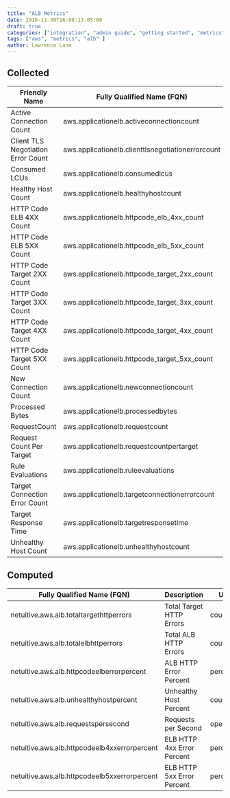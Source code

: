```yaml
---
title: "ALB Metrics"
date: 2018-11-30T16:08:13-05:00
draft: true
categories: ["integration", "admin guide", "getting started", "metrics"]
tags: ["aws", "metrics", "alb" ]
author: Lawrence Lane
---
```

## Collected

| Friendly Name                      | Fully Qualified Name (FQN)                        | AWS Metric                     | Statistic | Sparse Data Strategy (SDS) | BASE |
|------------------------------------|---------------------------------------------------|--------------------------------|-----------|----------------------------|------|
| Active Connection Count            | aws.applicationelb.activeconnectioncount          | ActiveConnectionCount          | sum       | none                       | yes  |
| Client TLS Negotiation Error Count | aws.applicationelb.clienttlsnegotiationerrorcount | ClientTLSNegotiationErrorCount | sum       | none                       | yes  |
| Consumed LCUs                      | aws.applicationelb.consumedlcus                   | ConsumedLCUs                   | sum       | none                       | no   |
| Healthy Host Count                 | aws.applicationelb.healthyhostcount               | HealthyHostCount               | average   | none                       | yes  |
| HTTP Code ELB 4XX Count            | aws.applicationelb.httpcode_elb_4xx_count         | HTTPCode_ELB_4XX_Count         | sum       | ReplaceWithZero            | yes  |
| HTTP Code ELB 5XX Count            | aws.applicationelb.httpcode_elb_5xx_count         | HTTPCode_ELB_5XX_Count         | sum       | ReplaceWithZero            | yes  |
| HTTP Code Target 2XX Count         | aws.applicationelb.httpcode_target_2xx_count      | HTTPCode_Target_2XX_Count      | sum       | ReplaceWithZero            | yes  |
| HTTP Code Target 3XX Count         | aws.applicationelb.httpcode_target_3xx_count      | HTTPCode_Target_3XX_Count      | sum       | ReplaceWithZero            | yes  |
| HTTP Code Target 4XX Count         | aws.applicationelb.httpcode_target_4xx_count      | HTTPCode_Target_4XX_Count      | sum       | ReplaceWithZero            | yes  |
| HTTP Code Target 5XX Count         | aws.applicationelb.httpcode_target_5xx_count      | HTTPCode_Target_5XX_Count      | sum       | ReplaceWithZero            | yes  |
| New Connection Count               | aws.applicationelb.newconnectioncount             | NewConnectionCount             | sum       | none                       | yes  |
| Processed Bytes                    | aws.applicationelb.processedbytes                 | ProcessedBytes                 | sum       | none                       | yes  |
| RequestCount                       | aws.applicationelb.requestcount                   | RequestCount                   | sum       | ReplaceWithZero            | yes  |
| Request Count Per Target           | aws.applicationelb.requestcountpertarget          | RequestCountPerTarget          | average   | none                       | yes  |
| Rule Evaluations                   | aws.applicationelb.ruleevaluations                | RuleEvaluations                | average   | none                       | yes  |
| Target Connection Error Count      | aws.applicationelb.targetconnectionerrorcount     | TargetConnectionErrorCount     | sum       | ReplaceWithZero            | yes  |
| Target Response Time               | aws.applicationelb.targetresponsetime             | TargetResponseTime             | average   | ReplaceWithZero            | yes  |
| Unhealthy Host Count               | aws.applicationelb.unhealthyhostcount             | UnHealthyHostCount             | average   | none                       | yes  |

## Computed

| Fully Qualified Name (FQN)                   | Description                | Units      | BASE |
|----------------------------------------------|----------------------------|------------|------|
| netuitive.aws.alb.totaltargethttperrors      | Total Target HTTP Errors   | count      |   yes   |
| netuitive.aws.alb.totalelbhttperrors         | Total ALB HTTP Errors      | count      |   yes   |
| netuitive.aws.alb.httpcodeelberrorpercent    | ALB HTTP Error Percent     | percent    |   yes   |
| netuitive.aws.alb.unhealthyhostpercent       | Unhealthy Host Percent     | count      |  yes    |
| netuitive.aws.alb.requestspersecond          | Requests per Second        | operations |  yes    |
| netuitive.aws.alb.httpcodeelb4xxerrorpercent | ELB HTTP 4xx Error Percent | percent    |  yes    |
| netuitive.aws.alb.httpcodeelb5xxerrorpercent | ELB HTTP 5xx Error Percent | percent    |   yes   |
